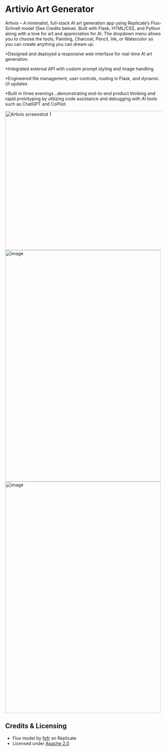 # Artivio Art Generator

Artivio – A minimalist, full-stack AI art generation app using Replicate’s Flux-Schnell model (See Credits below). Built with Flask, HTML/CSS, and Python along with a love for art and appreciation for AI. The dropdown menu allows you to choose the tools; Painting, Charcoal, Pencil, Ink, or Watercolor so you can create anything you can dream up.

*Designed and deployed a responsive web interface for real-time AI art generation.

*Integrated external API with custom prompt styling and image handling.

*Engineered file management, user controls, routing in Flask, and dynamic UI updates

*Built in three evenings...demonstrating end-to-end product thinking and rapid prototyping by utilizing code assistance and debugging 
with AI tools such as ChatGPT and CoPilot.

<img width="528" height="447" alt="Artivio screenshot 1" src="https://github.com/user-attachments/assets/b67ba79e-1fb4-4ca2-8df8-d5757e0c370b" />
<img width="500" height="743" alt="image" src="https://github.com/user-attachments/assets/973f46c6-26a1-449d-a1e1-b3afe6b2086b" /> 
<img width="500" height="743" alt="image" src="https://github.com/user-attachments/assets/4eed7271-2b38-4930-a1f2-ece2c1eb687b" />


## Credits & Licensing
- Flux model by [fofr](https://replicate.com/fofr/flux) on Replicate
- Licensed under [Apache 2.0](https://www.apache.org/licenses/LICENSE-2.0)

